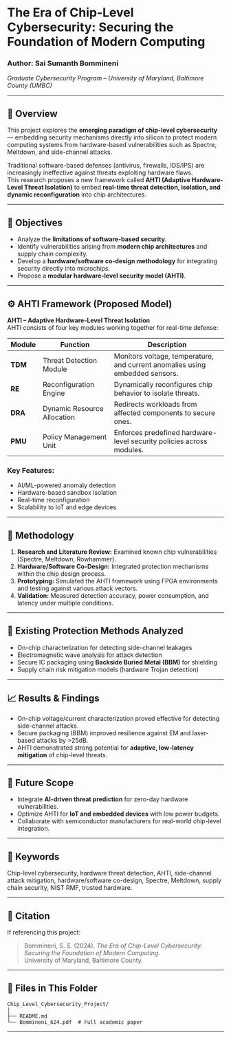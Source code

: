 # The Era of Chip-Level Cybersecurity: Securing the Foundation of Modern Computing

### Author: Sai Sumanth Bommineni  
*Graduate Cybersecurity Program – University of Maryland, Baltimore County (UMBC)*  

---

## 📘 Overview

This project explores the **emerging paradigm of chip-level cybersecurity** — embedding security mechanisms directly into silicon to protect modern computing systems from hardware-based vulnerabilities such as Spectre, Meltdown, and side-channel attacks.

Traditional software-based defenses (antivirus, firewalls, IDS/IPS) are increasingly ineffective against threats exploiting hardware flaws.  
This research proposes a new framework called **AHTI (Adaptive Hardware-Level Threat Isolation)** to embed **real-time threat detection, isolation, and dynamic reconfiguration** into chip architectures.

---

## 🧠 Objectives
- Analyze the **limitations of software-based security**.
- Identify vulnerabilities arising from **modern chip architectures** and supply chain complexity.
- Develop a **hardware/software co-design methodology** for integrating security directly into microchips.
- Propose a **modular hardware-level security model (AHTI)**.

---

## ⚙️ AHTI Framework (Proposed Model)

**AHTI – Adaptive Hardware-Level Threat Isolation**  
AHTI consists of four key modules working together for real-time defense:

| Module | Function | Description |
|--------|-----------|-------------|
| **TDM** | Threat Detection Module | Monitors voltage, temperature, and current anomalies using embedded sensors. |
| **RE** | Reconfiguration Engine | Dynamically reconfigures chip behavior to isolate threats. |
| **DRA** | Dynamic Resource Allocation | Redirects workloads from affected components to secure ones. |
| **PMU** | Policy Management Unit | Enforces predefined hardware-level security policies across modules. |

### Key Features:
- AI/ML-powered anomaly detection  
- Hardware-based sandbox isolation  
- Real-time reconfiguration  
- Scalability to IoT and edge devices  

---

## 🧩 Methodology
1. **Research and Literature Review:** Examined known chip vulnerabilities (Spectre, Meltdown, Rowhammer).  
2. **Hardware/Software Co-Design:** Integrated protection mechanisms within the chip design process.  
3. **Prototyping:** Simulated the AHTI framework using FPGA environments and testing against various attack vectors.  
4. **Validation:** Measured detection accuracy, power consumption, and latency under multiple conditions.  

---

## 🧱 Existing Protection Methods Analyzed
- On-chip characterization for detecting side-channel leakages  
- Electromagnetic wave analysis for attack detection  
- Secure IC packaging using **Backside Buried Metal (BBM)** for shielding  
- Supply chain risk mitigation models (hardware Trojan detection)

---

## 📈 Results & Findings
- On-chip voltage/current characterization proved effective for detecting side-channel attacks.  
- Secure packaging (BBM) improved resilience against EM and laser-based attacks by >25dB.  
- AHTI demonstrated strong potential for **adaptive, low-latency mitigation** of chip-level threats.

---

## 🚀 Future Scope
- Integrate **AI-driven threat prediction** for zero-day hardware vulnerabilities.  
- Optimize AHTI for **IoT and embedded devices** with low power budgets.  
- Collaborate with semiconductor manufacturers for real-world chip-level integration.  

---

## 🧮 Keywords
Chip-level cybersecurity, hardware threat detection, AHTI, side-channel attack mitigation, hardware/software co-design, Spectre, Meltdown, supply chain security, NIST RMF, trusted hardware.

---

## 📄 Citation
If referencing this project:
> Bommineni, S. S. (2024). *The Era of Chip-Level Cybersecurity: Securing the Foundation of Modern Computing.*  
> University of Maryland, Baltimore County.

---

## 🧷 Files in This Folder
```
Chip_Level_Cybersecurity_Project/
│
├── README.md
└── Bommineni_624.pdf  # Full academic paper
```

---


